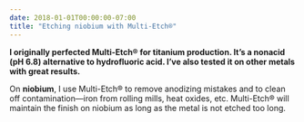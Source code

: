 ```yaml
---
date: 2018-01-01T00:00:00-07:00
title: "Etching niobium with Multi-Etch®"
---
```


**I originally perfected Multi-Etch® for titanium production. It’s a nonacid (pH 6.8) alternative to hydrofluoric acid. I’ve also tested it on other metals with great results.**

On **niobium**, I use Multi-Etch® to remove anodizing mistakes and to clean off contamination—iron from rolling mills, heat oxides, etc. Multi-Etch® will maintain the finish on niobium as long as the metal is not etched too long.
